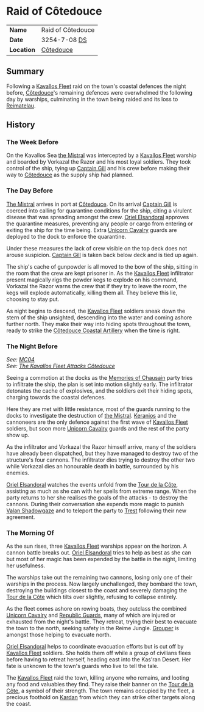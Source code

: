 # Raid of Côtedouce

|||
| --- | --- |
| **Name** | Raid of Côtedouce | event.2
| **Date** | 3254-7-08 [DS](../calendars/naissance-calendar.md) |
| **Location** | [Côtedouce](../../places/towns/cotedouce.md) |

## Summary

Following a [Kavallos Fleet](../../civilisations/kavallos-fleet/kavallos-fleet.md) raid on the town's coastal defences the night before, [Côtedouce](../../places/towns/cotedouce.md)'s remaining defences were overwhelmed the following day by warships, culminating in the town being raided and its loss to [Reimatelau](../../civilisations/nilsavnic-alliance/states/reimatelau.md).

## History

### The Week Before

On the Kavallos Sea [the Mistral](../../places/ships/the-mistral.md) was intercepted by a [Kavallos Fleet](../../civilisations/kavallos-fleet/kavallos-fleet.md) warship and boarded by Vorkazal the Razor and his most loyal soldiers. They took control of the ship, tying up [Captain Gill](../../characters/clef-gill.md) and his crew before making their way to [Côtedouce](../../places/towns/cotedouce.md) as the supply ship had planned.

### The Day Before

[The Mistral](../../places/ships/the-mistral.md) arrives in port at [Côtedouce](../../places/towns/cotedouce.md). On its arrival [Captain Gill](../../characters/clef-gill.md) is coerced into calling for quarantine conditions for the ship, citing a virulent disease that was spreading amongst the crew. [Oriel Elsandoral](../../characters/oriel-elsandoral.md) approves the quarantine measures, preventing any people or cargo from entering or exiting the ship for the time being. Extra [Unicorn Cavalry](../../organisations/guards/unicorn-cavalry.md) guards are deployed to the dock to enforce the quarantine.

Under these measures the lack of crew visible on the top deck does not arouse suspicion. [Captain Gill](../../characters/clef-gill.md) is taken back below deck and is tied up again.

The ship's cache of gunpowder is all moved to the bow of the ship, sitting in the room that the crew are kept prisoner in. As the [Kavallos Fleet](../../civilisations/kavallos-fleet/kavallos-fleet.md) infiltrator present magically rigs the powder kegs to explode on his command, Vorkazal the Razor warns the crew that if they try to leave the room, the kegs will explode automatically, killing them all. They believe this lie, choosing to stay put.

As night begins to descend, the [Kavallos Fleet](../../civilisations/kavallos-fleet/kavallos-fleet.md) soldiers sneak down the stern of the ship unsighted, descending into the water and coming ashore further north. They make their way into hiding spots throughout the town, ready to strike the [Côtedouce Coastal Artillery](../../places/structures/cotedouce-coastal-artillery.md) when the time is right.

### The Night Before

*See: [MC04](../../sessions/MC04.md)*  
*See: [The Kavallos Fleet Attacks Côtedouce](../../storylines/the-kavallos-fleet-attacks-cotedouce.md)*

Seeing a commotion at the docks as the [Memories of Chausain](../../campaigns/C3-memories-of-chausain.md) party tries to infiltrate the ship, the plan is set into motion slightly early. The infiltrator detonates the cache of explosives, and the soldiers exit their hiding spots, charging towards the coastal defences.

Here they are met with little resistance, most of the guards running to the docks to investigate the destruction of [the Mistral](../../places/ships/the-mistral.md). [Keranios](../../characters/keranios.md) and the cannoneers are the only defence against the first wave of [Kavallos Fleet](../../civilisations/kavallos-fleet/kavallos-fleet.md) soldiers, but soon more [Unicorn Cavalry](../../organisations/guards/unicorn-cavalry.md) guards and the rest of the party show up.

As the infiltrator and Vorkazal the Razor himself arrive, many of the soldiers have already been dispatched, but they have managed to destroy two of the structure's four cannons. The infiltrator dies trying to destroy the other two while Vorkazal dies an honourable death in battle, surrounded by his enemies.

[Oriel Elsandoral](../../characters/oriel-elsandoral.md) watches the events unfold from the [Tour de la Côte](../../places/buildings/government/tour-de-la-cote.md), assisting as much as she can with her spells from extreme range. When the party returns to her she realises the goals of the attacks - to destroy the cannons. During their conversation she expends more magic to punish [Valan Shadowgaze](../../characters/valan-shadowgaze.md) and to teleport the party to [Trest](../../places/towns/trest.md) following their new agreement.

### The Morning Of

As the sun rises, three [Kavallos Fleet](../../civilisations/kavallos-fleet/kavallos-fleet.md) warships appear on the horizon. A cannon battle breaks out. [Oriel Elsandoral](../../characters/oriel-elsandoral.md) tries to help as best as she can but most of her magic has been expended by the battle in the night, limiting her usefulness.

The warships take out the remaining two cannons, losing only one of their warships in the process. Now largely unchallenged, they bombard the town, destroying the buildings closest to the coast and severely damaging the [Tour de la Côte](../../places/buildings/government/tour-de-la-cote.md) which tilts over slightly, refusing to collapse entirely.

As the fleet comes ashore on rowing boats, they outclass the combined [Unicorn Cavalry](../../organisations/guards/unicorn-cavalry.md) and [Republic Guards](../../organisations/guards/republic-guard.md), many of which are injured or exhausted from the night's battle. They retreat, trying their best to evacuate the town to the north, seeking safety in the Reime Jungle. [Grouper](../../characters/grouper.md) is amongst those helping to evacuate north.

[Oriel Elsandoral](../../characters/oriel-elsandoral.md) helps to coordinate evacuation efforts but is cut off by [Kavallos Fleet](../../civilisations/kavallos-fleet/kavallos-fleet.md) soldiers. She holds them off while a group of civilians flees before having to retreat herself, heading east into the Kas'ran Desert. Her fate is unknown to the town's guards who live to tell the tale.

The [Kavallos Fleet](../../civilisations/kavallos-fleet/kavallos-fleet.md) raid the town, killing anyone who remains, and looting any food and valuables they find. They raise their banner on the [Tour de la Côte](../../places/buildings/government/tour-de-la-cote.md), a symbol of their strength. The town remains occupied by the fleet, a precious foothold on [Kardan](../../places/continents/kardan.md) from which they can strike other targets along the coast.
